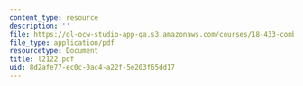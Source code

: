```yaml
---
content_type: resource
description: ''
file: https://ol-ocw-studio-app-qa.s3.amazonaws.com/courses/18-433-combinatorial-optimization-fall-2003/8d2afe77ec0c0ac4a22f5e203f65dd17_l2122.pdf
file_type: application/pdf
resourcetype: Document
title: l2122.pdf
uid: 8d2afe77-ec0c-0ac4-a22f-5e203f65dd17
---
```

